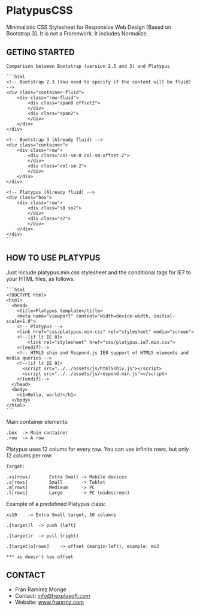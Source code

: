 # PlatypusCSS #

Minimalistic CSS Stylesheet for Responsive Web Design [Based on Bootstrap 3]. It is not a Framework. It includes Normalize.

## GETING STARTED ##

	Comparison between Bootstrap (version 2.3 and 3) and Platypus

 	```html
	<!-- Bootstrap 2.3 (You need to specify if the content will be fluid) -->
	<div class="container-fluid">
		<div class="row-fluid">
			<div class="span8 offset2">			
			</div>
			<div class="span2">			
			</div>
		</div>
	</div>

	<!-- Bootstrap 3 (Already fluid) --> 
	<div class="container">
		<div class="row">
			<div class="col-sm-8 col-sm-offset-2">
			</div>
			<div class="col-sm-2">
			</div>
		</div>
	</div>

	<!-- Platypus (Already fluid) --> 
	<div class="box"> 
		<div class="row">
			<div class="s8 so2">
			</div>
			<div class="s2">
			</div>
		</div>
	</div>
	```

## HOW TO USE PLATYPUS ##

Just include platypus.min.css stylesheet and the conditional tags for IE7 to your HTML files, as follows:

	```html
	<!DOCTYPE html>
	<html>
	  <head>
	    <title>Platypus template</title>
	    <meta name="viewport" content="width=device-width, initial-scale=1.0">
	    <!-- Platypus -->
	    <link href="css/platypus.min.css" rel="stylesheet" media="screen">
	    <!--[if lt IE 8]>
      		<link rel="stylesheet" href="css/platypus.ie7.min.css">
    	<![endif]-->    
	    <!-- HTML5 shim and Respond.js IE8 support of HTML5 elements and media queries -->
	    <!--[if lt IE 9]>
	      <script src="../../assets/js/html5shiv.js"></script>
	      <script src="../../assets/js/respond.min.js"></script>
	    <![endif]-->    
	  </head>
	  <body>
	    <h1>Hello, world!</h1>
	  </body>
	</html>
	```


Main container elements:

	.box  -> Main container
	.row  -> A row

Platypus uses 12 colums for every row. You can use infinite rows, but only 12 colums per row. 

	Target:

	.xs[rows] 		Extra Small -> Mobile devices 
	.s[rows] 		Small       -> Tablet
	.m[rows] 		Mediaum     -> PC
	.l[rows] 		Large       -> PC (widescreen) 

Example of a predefined Platypus class: 

	xs10    -> Extra Small target, 10 columns 

	.[target]l 	-> push (left)

	.[target]r 	-> pull (right)

	.[target]o[rows] 	-> offset (margin-left), example: mo2

	*** xs doesn't has offset

## CONTACT ##

* Fran Ramírez Monge
* Contact: info@hexplusoft.com
* Website: www.franrmz.com